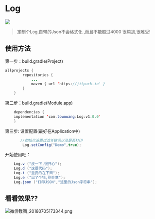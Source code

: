 # Log
[![](https://jitpack.io/v/com.townwang/Log.svg)](https://jitpack.io/#com.townwang/Log)

> 定制个Log,自带的Json不会格式化 ,而且不能超过4000 很尴尬,很难受!

## 使用方法
第一步：build.gradle(Project)
```java
allprojects {
		repositories {
			...
			maven { url 'https://jitpack.io' }
		}
	}
```
第二步：build.gradle(Module.app)

```java
	dependencies {
    implementation 'com.townwang:Log:v1.0.0'
	}
```

第三步: 设置配置(最好在Application中)
```java
       //初始化设置过滤关键词以及是否打印
        Log.setConfig("Demo",true);
```
开始使用吧：
```java
    Log.v ("皮一下,很开心");
    Log.d ("这很代码");
    Log.i ("重要的在下面");
    Log.e ("出了个错,别介意");
    Log.json ("打印JSON","这里的Json字符串");
```
## 看看效果??
![微信截图_20180705173344.png](https://i.loli.net/2018/07/05/5b3de8221f686.png)
